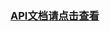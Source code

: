 
### <a href="https://github.com/tugenhua0707/react-collection/blob/master/node/graphqlKoa.md">API文档请点击查看</a>